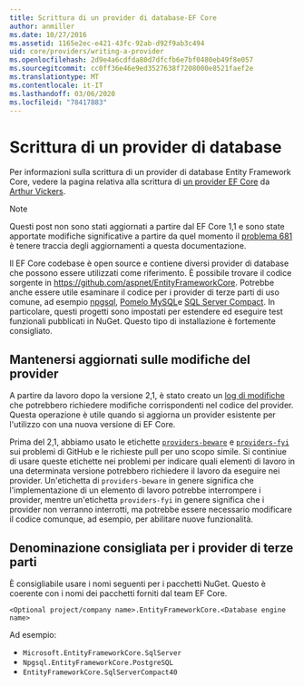 ```yaml
---
title: Scrittura di un provider di database-EF Core
author: anmiller
ms.date: 10/27/2016
ms.assetid: 1165e2ec-e421-43fc-92ab-d92f9ab3c494
uid: core/providers/writing-a-provider
ms.openlocfilehash: 2d9e4a6cdfda80d7dfcfb6e7bf0480eb49f8e057
ms.sourcegitcommit: cc0ff36e46e9ed3527638f7208000e8521faef2e
ms.translationtype: MT
ms.contentlocale: it-IT
ms.lasthandoff: 03/06/2020
ms.locfileid: "78417883"
---
```

# <a name="writing-a-database-provider"></a>Scrittura di un provider di database

Per informazioni sulla scrittura di un provider di database Entity Framework Core, vedere la pagina relativa alla scrittura di [un provider EF Core](https://blog.oneunicorn.com/2016/11/11/so-you-want-to-write-an-ef-core-provider/) da [Arthur Vickers](https://github.com/ajcvickers).

> [!NOTE]
> Questi post non sono stati aggiornati a partire dal EF Core 1,1 e sono state apportate modifiche significative a partire da quel momento il [problema 681](https://github.com/dotnet/EntityFramework.Docs/issues/681) è tenere traccia degli aggiornamenti a questa documentazione.

Il EF Core codebase è open source e contiene diversi provider di database che possono essere utilizzati come riferimento. È possibile trovare il codice sorgente in <https://github.com/aspnet/EntityFrameworkCore>. Potrebbe anche essere utile esaminare il codice per i provider di terze parti di uso comune, ad esempio [npgsql](https://github.com/npgsql/Npgsql.EntityFrameworkCore.PostgreSQL), [Pomelo MySQL](https://github.com/PomeloFoundation/Pomelo.EntityFrameworkCore.MySql)e [SQL Server Compact](https://github.com/ErikEJ/EntityFramework.SqlServerCompact). In particolare, questi progetti sono impostati per estendere ed eseguire test funzionali pubblicati in NuGet. Questo tipo di installazione è fortemente consigliato.

## <a name="keeping-up-to-date-with-provider-changes"></a>Mantenersi aggiornati sulle modifiche del provider

A partire da lavoro dopo la versione 2,1, è stato creato un [log di modifiche](provider-log.md) che potrebbero richiedere modifiche corrispondenti nel codice del provider. Questa operazione è utile quando si aggiorna un provider esistente per l'utilizzo con una nuova versione di EF Core.

Prima del 2,1, abbiamo usato le etichette [`providers-beware`](https://github.com/aspnet/EntityFrameworkCore/labels/providers-beware) e [`providers-fyi`](https://github.com/aspnet/EntityFrameworkCore/labels/providers-fyi) sui problemi di GitHub e le richieste pull per uno scopo simile. Si continiue di usare queste etichette nei problemi per indicare quali elementi di lavoro in una determinata versione potrebbero richiedere il lavoro da eseguire nei provider. Un'etichetta di `providers-beware` in genere significa che l'implementazione di un elemento di lavoro potrebbe interrompere i provider, mentre un'etichetta `providers-fyi` in genere significa che i provider non verranno interrotti, ma potrebbe essere necessario modificare il codice comunque, ad esempio, per abilitare nuove funzionalità.

## <a name="suggested-naming-of-third-party-providers"></a>Denominazione consigliata per i provider di terze parti

È consigliabile usare i nomi seguenti per i pacchetti NuGet. Questo è coerente con i nomi dei pacchetti forniti dal team EF Core.

`<Optional project/company name>.EntityFrameworkCore.<Database engine name>`

Ad esempio:

* `Microsoft.EntityFrameworkCore.SqlServer`
* `Npgsql.EntityFrameworkCore.PostgreSQL`
* `EntityFrameworkCore.SqlServerCompact40`

